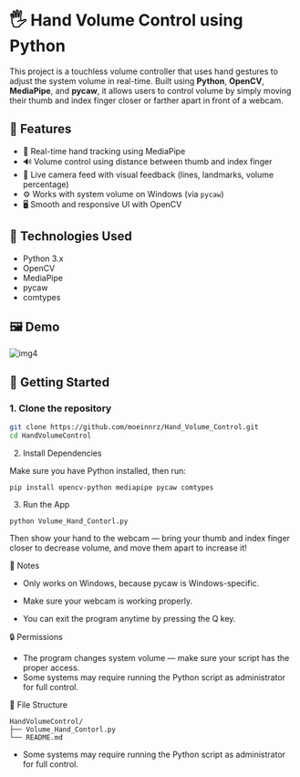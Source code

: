 # 🖐️ Hand Volume Control using Python

This project is a touchless volume controller that uses hand gestures to adjust the system volume in real-time. Built using **Python**, **OpenCV**, **MediaPipe**, and **pycaw**, it allows users to control volume by simply moving their thumb and index finger closer or farther apart in front of a webcam.

## 🎯 Features

- 👋 Real-time hand tracking using MediaPipe
- 🔊 Volume control using distance between thumb and index finger
- 🎥 Live camera feed with visual feedback (lines, landmarks, volume percentage)
- ⚙️ Works with system volume on Windows (via `pycaw`)
- 🖥️ Smooth and responsive UI with OpenCV

## 🧰 Technologies Used

- Python 3.x
- OpenCV
- MediaPipe
- pycaw
- comtypes

## 🖼️ Demo

![img4](https://github.com/user-attachments/assets/5c64ba9a-92b6-459b-8d79-b068e8cbffca)

## 🚀 Getting Started

### 1. Clone the repository

```bash
git clone https://github.com/moeinnrz/Hand_Volume_Control.git
cd HandVolumeControl
```
2. Install Dependencies

Make sure you have Python installed, then run:
```
pip install opencv-python mediapipe pycaw comtypes
```
3. Run the App
```
python Volume_Hand_Contorl.py
```
Then show your hand to the webcam — bring your thumb and index finger closer to decrease volume, and move them apart to increase it!

📌 Notes

  * Only works on Windows, because pycaw is Windows-specific.

  * Make sure your webcam is working properly.

  * You can exit the program anytime by pressing the Q key.

🔒 Permissions

  * The program changes system volume — make sure your script has the proper access.
  * Some systems may require running the Python script as administrator for full control.

📁 File Structure
```
HandVolumeControl/
├── Volume_Hand_Contorl.py
└── README.md
```
  * Some systems may require running the Python script as administrator for full control.
